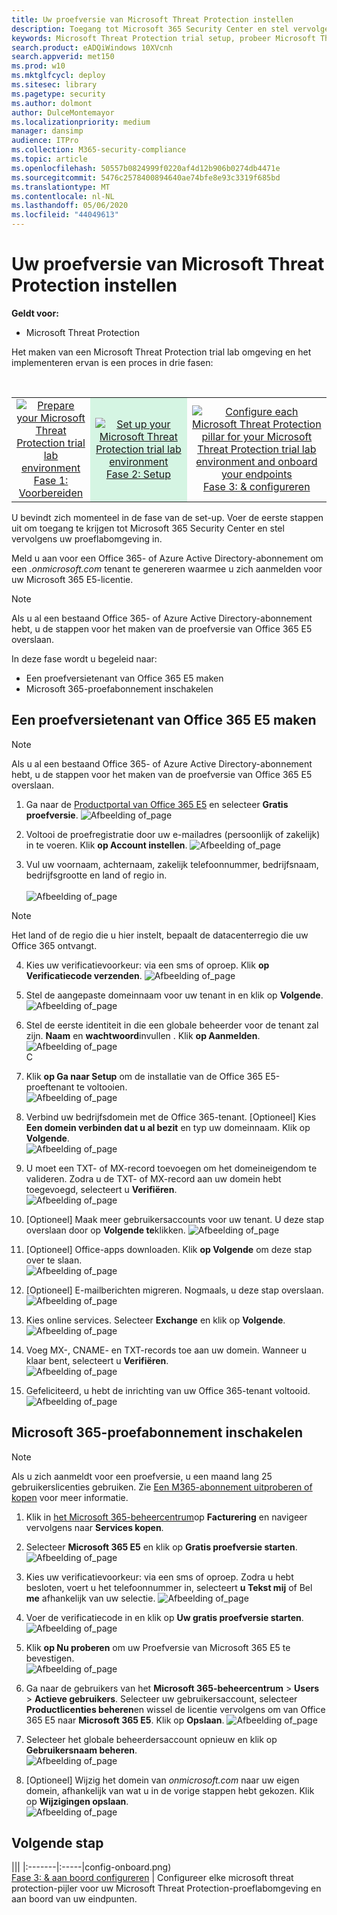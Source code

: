 ```yaml
---
title: Uw proefversie van Microsoft Threat Protection instellen
description: Toegang tot Microsoft 365 Security Center en stel vervolgens uw proefversie van Microsoft Threat Protection in
keywords: Microsoft Threat Protection trial setup, probeer Microsoft Threat Protection, Microsoft Threat Protection evaluatie lab setup
search.product: eADQiWindows 10XVcnh
search.appverid: met150
ms.prod: w10
ms.mktglfcycl: deploy
ms.sitesec: library
ms.pagetype: security
ms.author: dolmont
author: DulceMontemayor
ms.localizationpriority: medium
manager: dansimp
audience: ITPro
ms.collection: M365-security-compliance
ms.topic: article
ms.openlocfilehash: 50557b0824999f0220af4d12b906b0274db4471e
ms.sourcegitcommit: 5476c2578400894640ae74bfe8e93c3319f685bd
ms.translationtype: MT
ms.contentlocale: nl-NL
ms.lasthandoff: 05/06/2020
ms.locfileid: "44049613"
---
```

# <a name="set-up-your-microsoft-threat-protection-trial-lab-environment"></a>Uw proefversie van Microsoft Threat Protection instellen 

**Geldt voor:**
- Microsoft Threat Protection 


Het maken van een Microsoft Threat Protection trial lab omgeving en het implementeren ervan is een proces in drie fasen:

<br>
<table border="0" width="100%" align="center">
  <tr style="text-align:center;">
    <td align="center" style="width:25%; border:0;" >
      <a href= "https://docs.microsoft.com/microsoft-365/security/mtp/prepare-mtpeval?view=o365-worldwide"> 
        <img src="../../media/prepare.png" alt="Prepare your Microsoft Threat Protection trial lab environment" title="Uw Evaluatielab voor Microsoft Threat Protection voorbereiden" />
      <br/>Fase 1: Voorbereiden</a><br>
    </td>
     <td align="center"bgcolor="#d5f5e3">
      <a href="https://docs.microsoft.com/microsoft-365/security/mtp/setup-mtpeval?view=o365-worldwide">
        <img src="../../media/setup.png" alt="Set up your Microsoft Threat Protection trial lab environment" title="Uw Evaluatielab voor Microsoft Threat Protection instellen" />
      <br/>Fase 2: Setup</a><br>
    </td>
    <td align="center">
      <a href="https://docs.microsoft.com/microsoft-365/security/mtp/config-mtpeval?view=o365-worldwide">
        <img src="../../media/config-onboard.png" alt="
Configure each Microsoft Threat Protection pillar for your Microsoft Threat Protection trial lab environment and onboard your endpoints" title="
Configureer elke Microsoft Threat Protection-pijler voor uw Microsoft Threat Protection-proeflabomgeving en aan boord van uw eindpunten" />
      <br/>Fase 3: & configureren</a><br>
</td>


  </tr>
</table>

U bevindt zich momenteel in de fase van de set-up. Voer de eerste stappen uit om toegang te krijgen tot Microsoft 365 Security Center en stel vervolgens uw proeflabomgeving in.

Meld u aan voor een Office 365- of Azure Active Directory-abonnement om een *.onmicrosoft.com* tenant te genereren waarmee u zich aanmelden voor uw Microsoft 365 E5-licentie. 

>[!NOTE]
>Als u al een bestaand Office 365- of Azure Active Directory-abonnement hebt, u de stappen voor het maken van de proefversie van Office 365 E5 overslaan.

In deze fase wordt u begeleid naar:
- Een proefversietenant van Office 365 E5 maken
- Microsoft 365-proefabonnement inschakelen


## <a name="create-an-office-365-e5-trial-tenant"></a>Een proefversietenant van Office 365 E5 maken
>[!NOTE]
>Als u al een bestaand Office 365- of Azure Active Directory-abonnement hebt, u de stappen voor het maken van de proefversie van Office 365 E5 overslaan.

1. Ga naar de [Productportal van Office 365 E5](https://www.microsoft.com/microsoft-365/business/office-365-enterprise-e5-business-software?activetab=pivot%3aoverviewtab) en selecteer **Gratis proefversie**.
![Afbeelding of_page](../../media/mtp-eval-9.png) <br>
  
2. Voltooi de proefregistratie door uw e-mailadres (persoonlijk of zakelijk) in te voeren. Klik **op Account instellen**.
![Afbeelding of_page](../../media/mtp-eval-10.png) <br> 

3. Vul uw voornaam, achternaam, zakelijk telefoonnummer, bedrijfsnaam, bedrijfsgrootte en land of regio in.  
<br>![Afbeelding of_page](../../media/mtp-eval-11.png) <br>
>[!NOTE]
>Het land of de regio die u hier instelt, bepaalt de datacenterregio die uw Office 365 ontvangt.
  
4. Kies uw verificatievoorkeur: via een sms of oproep. Klik **op Verificatiecode verzenden**. 
![Afbeelding of_page](../../media/mtp-eval-12.png) <br>

5. Stel de aangepaste domeinnaam voor uw tenant in en klik op **Volgende**.
<br>![Afbeelding of_page](../../media/mtp-eval-13.png) <br>
 
6. Stel de eerste identiteit in die een globale beheerder voor de tenant zal zijn. **Naam** en **wachtwoord**invullen . Klik **op Aanmelden**.
![Afbeelding of_page](../../media/mtp-eval-14.png) <br>
C
7. Klik **op Ga naar Setup** om de installatie van de Office 365 E5-proeftenant te voltooien.
<br>![Afbeelding of_page](../../media/mtp-eval-15.png) <br>

8. Verbind uw bedrijfsdomein met de Office 365-tenant. [Optioneel] Kies **Een domein verbinden dat u al bezit** en typ uw domeinnaam. Klik op **Volgende**.
<br>![Afbeelding of_page](../../media/mtp-eval-16.png) <br>
 
9. U moet een TXT- of MX-record toevoegen om het domeineigendom te valideren. Zodra u de TXT- of MX-record aan uw domein hebt toegevoegd, selecteert u **Verifiëren**.
<br>![Afbeelding of_page](../../media/mtp-eval-17.png) <br>
 
10. [Optioneel] Maak meer gebruikersaccounts voor uw tenant. U deze stap overslaan door op **Volgende te**klikken.
![Afbeelding of_page](../../media/mtp-eval-18.png) <br>
 
11. [Optioneel] Office-apps downloaden. Klik **op Volgende** om deze stap over te slaan. 
<br>![Afbeelding of_page](../../media/mtp-eval-19.png) <br>

12. [Optioneel] E-mailberichten migreren. Nogmaals, u deze stap overslaan.
<br>![Afbeelding of_page](../../media/mtp-eval-20.png) <br>
 
13. Kies online services. Selecteer **Exchange** en klik op **Volgende**. 
<br>![Afbeelding of_page](../../media/mtp-eval-21.png) <br>

14. Voeg MX-, CNAME- en TXT-records toe aan uw domein. Wanneer u klaar bent, selecteert u **Verifiëren**.
<br>![Afbeelding of_page](../../media/mtp-eval-22.png) <br>
 
15. Gefeliciteerd, u hebt de inrichting van uw Office 365-tenant voltooid.
<br>![Afbeelding of_page](../../media/mtp-eval-23.png) <br>

## <a name="enable-microsoft-365-trial-subscription"></a>Microsoft 365-proefabonnement inschakelen

>[!NOTE]
>Als u zich aanmeldt voor een proefversie, u een maand lang 25 gebruikerslicenties gebruiken. Zie [Een M365-abonnement uitproberen of kopen](https://docs.microsoft.com/microsoft-365/commerce/try-or-buy-microsoft-365?view=o365-worldwide#try-or-buy-a-microsoft-365-subscription-1) voor meer informatie.

1. Klik in [het Microsoft 365-beheercentrum](https://admin.microsoft.com/)op **Facturering** en navigeer vervolgens naar **Services kopen**.

2. Selecteer **Microsoft 365 E5** en klik op **Gratis proefversie starten**. 
![Afbeelding of_page](../../media/mtp-eval-24.png) <br>

3. Kies uw verificatievoorkeur: via een sms of oproep. Zodra u hebt besloten, voert u het telefoonnummer in, selecteert **u Tekst mij** of Bel **me** afhankelijk van uw selectie.
![Afbeelding of_page](../../media/mtp-eval-25.png) <br>
 
4. Voer de verificatiecode in en klik op **Uw gratis proefversie starten**. 
<br>![Afbeelding of_page](../../media/mtp-eval-26.png) <br>

5. Klik **op Nu proberen** om uw Proefversie van Microsoft 365 E5 te bevestigen.
<br>![Afbeelding of_page](../../media/mtp-eval-27.png) <br>
 
6. Ga naar de gebruikers van het **Microsoft 365-beheercentrum** > **Users** > **Actieve gebruikers**. Selecteer uw gebruikersaccount, selecteer **Productlicenties beheren**en wissel de licentie vervolgens om van Office 365 E5 naar **Microsoft 365 E5**. Klik op **Opslaan**.
![Afbeelding of_page](../../media/mtp-eval-28.png) <br>
 
7. Selecteer het globale beheerdersaccount opnieuw en klik op **Gebruikersnaam beheren**.
<br>![Afbeelding of_page](../../media/mtp-eval-29.png) <br>

8. [Optioneel] Wijzig het domein van *onmicrosoft.com* naar uw eigen domein, afhankelijk van wat u in de vorige stappen hebt gekozen. Klik op **Wijzigingen opslaan**.
<br>![Afbeelding of_page](../../media/mtp-eval-30.png) <br>



## <a name="next-step"></a>Volgende stap
||| |:-------|:-----|config-onboard.png) <br>[Fase 3: & aan boord configureren](config-mtpeval.md) | Configureer elke microsoft threat protection-pijler voor uw Microsoft Threat Protection-proeflabomgeving en aan boord van uw eindpunten.
